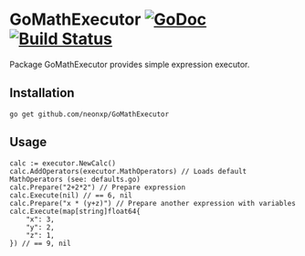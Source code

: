 # GoMathExecutor [![GoDoc](https://godoc.org/github.com/neonxp/GoMathExecutor?status.svg)](https://godoc.org/github.com/neonxp/GoMathExecutor) [![Build Status](https://travis-ci.org/neonxp/GoMathExecutor.svg?branch=master)](https://travis-ci.org/neonxp/GoMathExecutor)

Package GoMathExecutor provides simple expression executor.

## Installation

`go get github.com/neonxp/GoMathExecutor`

## Usage

```
calc := executor.NewCalc()
calc.AddOperators(executor.MathOperators) // Loads default MathOperators (see: defaults.go)
calc.Prepare("2+2*2") // Prepare expression
calc.Execute(nil) // == 6, nil
calc.Prepare("x * (y+z)") // Prepare another expression with variables
calc.Execute(map[string]float64{
	"x": 3,
	"y": 2,
	"z": 1,
}) // == 9, nil
```
